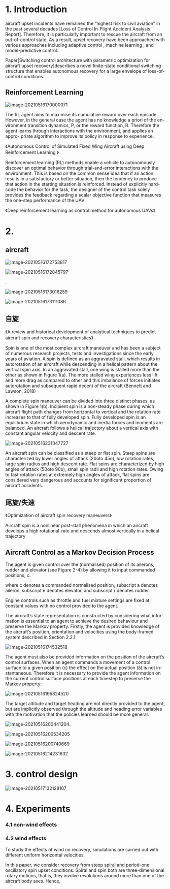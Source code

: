 # 1. Introduction

aircraft upset incidents have remained the “highest risk to civil aviation” in the past several decades [Loss of Control In-Flight Accident Analysis Report]. Therefore, it is particularly important to rescue the aircraft from an out-of-control state. As a result, upset recovery have been approached with various approaches including adaptive control , machine learning , and model-predictive control. 

Paper[Switching control architecture with parametric optimization for aircraft upset recovery]describes a novel finite-state conditional switching structure that enables autonomous recovery for a large envelope of loss-of-control conditions.



## Reinforcement Learning

![image-20210516170000071](xplane框架.assets/image-20210516170000071.png)

The RL agent aims to maximise its cumulative reward over each episode.
However, in the general case the agent has no knowledge a priori of the en- vironment transition dynamics, P, or the reward function, R. Therefore the agent learns through interactions with the environment, and applies an appro- priate algorithm to improve its policy in response to experience.

《Autonomous Control of Simulated Fixed Wing Aircraft using Deep Reinforcement Learning 》

Reinforcement learning (RL) methods enable a vehicle to autonomously discover an optimal behavior through trial-and-error interactions with the environment. This is based on the common sense idea that if an action results in a satisfactory or better situation, then the tendency to produce that action in the starting situation is reinforced. Instead of explicitly hard-code the behavior for the task, the designer of the control task solely provides the feedback regarding a scalar objective function that measures the one-step performance of the UAV

《Deep reinforcement learning as control method for autonomous UAVs》

# 2.

## aircraft

![image-20210516172753817](xplane框架.assets/image-20210516172753817.png)

![image-20210516172845797](xplane框架.assets/image-20210516172845797.png)

.

![image-20210516173016259](xplane框架.assets/image-20210516173016259.png)

![image-20210516173111086](xplane框架.assets/image-20210516173111086.png)

## 自旋



《A review and historical development of analytical techniques to predict aircraft spin and recovery characteristics》

Spin is one of the most complex aircraft maneuver and has
been a subject of numerous research projects, tests and investigations since the early years of aviation. A spin is defined as an aggravated stall, which results in autorotation of an aircraft while descending in a helical pattern about the vertical spin axis. In an aggravated stall, one wing is stalled more than the other as shown in Figure 1(a). The more stalled wing experiences less lift and more drag as compared to other and this imbalance of forces initiates autorotation and subsequent rapid decent of the aircraft (Bennett and Lawson, 2018)

A complete spin maneuver can be divided into three distinct
phases, as shown in Figure 1(b). Incipient spin is a non-steady phase during which aircraft flight path changes from horizontal to vertical and the rotation rate increases to that of fully developed spin. Fully developed spin is an equilibrium state in which aerodynamic and inertia forces and moments are balanced. An aircraft follows a helical trajectory about a vertical axis with constant angular velocity and descent rate.

![image-20210516231047727](xplane框架.assets/image-20210516231047727.png)



An aircraft spin can be classified as a steep or flat spin.
Steep spins are characterized by lower angles of attack (20oto 45o), low rotation rates, large spin radius and high descent rate. Flat spins are characterized by high angles of attack (50oto 90o), small spin radii and high rotation rates. Owing to fast rotation rates at extremely high angles of attack, flat spins are considered very dangerous and accounts for significant proportion of aircraft accidents.



## 尾旋/失速

《Optimization of aircraft spin recovery maneuvers》

Aircraft spin is a nonlinear post-stall phenomena in which an
aircraft develops a high rotational-rate and descends almost vertically in a helical trajectory





## Aircraft Control as a Markov Decision Process

The agent is given control over the (normalised) position of its ailerons, rudder and elevator (see Figure 2-4) by allowing it to input commanded positions, c:

where c denotes a commanded normalised position, subscript a denotes aileron, subscript e denotes elevator, and subscript r denotes rudder.

Engine controls such as throttle and fuel mixture settings are fixed at
constant values with no control provided to the agent.

The aircraft’s state representation is constructed by considering what infor- mation is essential to an agent to achieve the desired behaviour and preserve the Markov property. Firstly, the agent is provided knowledge of the aircraft’s position, orientation and velocities using the body-framed system described in Section 2.2.1:

![image-20210516174532518](xplane框架.assets/image-20210516174532518.png)

The agent must also be provided information on the position of the aircraft’s control surfaces. When an agent commands a movement of a control surface to a given position (c) the effect on the actual position (δ) is not in- stantaneous. Therefore it is necessary to provide the agent information on the current control surface positions at each timestep to preserve the Markov property:


![image-20210516195824520](xplane框架.assets/image-20210516195824520.png)

The target altitude and target heading are not directly provided to the
agent, but are implicitly observed through the altitude and heading error variables with the motivation that the policies learned should be more general.

![image-20210516200441204](xplane框架.assets/image-20210516200441204.png).

![image-20210516200534205](xplane框架.assets/image-20210516200534205.png)

![image-20210516200740669](xplane框架.assets/image-20210516200740669.png)



![image-20210516214231632](xplane框架.assets/image-20210516214231632.png)

# 3. control design

![image-20210517132128107](xplane框架.assets/image-20210517132128107.png)



# 4. Experiments

### 4.1 non-wind effects

### 4.2 wind effects

To study the effects of wind on  recovery, simulations are
carried out with different uniform horizontal velocities. 

In this paper, we consider recovery from steep spiral
and period-one oscillatory spin upset conditions. Spiral and spin both are three-dimensional rotary motions, that is, they involve revolutions around more than one of the aircraft body axes. Hence,